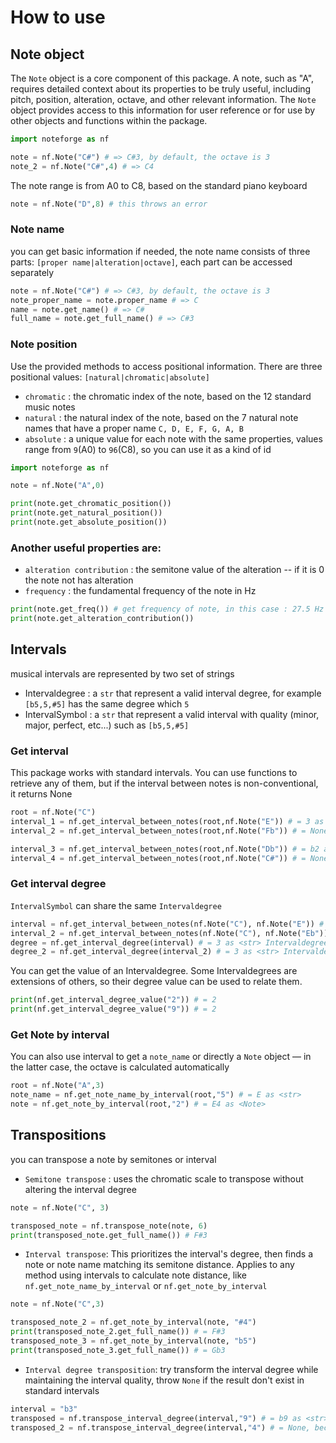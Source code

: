 # How to use

## Note object
The `Note` object is a core component of this package. A note, such as "A", requires detailed context about its properties to be truly useful, including pitch, position, alteration, octave, and other relevant information. The `Note` object provides access to this information for user reference or for use by other objects and functions within the package.
```py
import noteforge as nf

note = nf.Note("C#") # => C#3, by default, the octave is 3
note_2 = nf.Note("C#",4) # => C4
```

The note range is from A0 to C8, based on the standard piano keyboard
```py
note = nf.Note("D",8) # this throws an error
```

### Note name
you can get basic information if needed, the note name consists of three parts: `[proper name|alteration|octave]`, each part can be accessed separately
```py
note = nf.Note("C#") # => C#3, by default, the octave is 3
note_proper_name = note.proper_name # => C
name = note.get_name() # => C#
full_name = note.get_full_name() # => C#3
```

### Note position 
Use the provided methods to access positional information. There are three positional values: `[natural|chromatic|absolute]`
* `chromatic` : the chromatic index of the note, based on the 12 standard music notes
* `natural` : the natural index of the note, based on the 7 natural note names that have a proper name `C, D, E, F, G, A, B`
* `absolute` : a unique value for each note with the same properties, values range from `9`(A0) to `96`(C8), so you can use it as a kind of id
```py
import noteforge as nf

note = nf.Note("A",0)

print(note.get_chromatic_position())
print(note.get_natural_position())
print(note.get_absolute_position())   

```

### Another useful properties are:
* `alteration contribution` : the semitone value of the alteration -- if it is 0 the note not has alteration
* `frequency` : the fundamental frequency of the note in Hz

```py
print(note.get_freq()) # get frequency of note, in this case : 27.5 Hz
print(note.get_alteration_contribution())
```


## Intervals
musical intervals are represented by two set of strings

* Intervaldegree : a `str` that represent a valid interval degree, for example `[b5,5,#5]` has the same degree which `5`
* IntervalSymbol : a `str` that represent a valid interval with quality (minor, major, perfect, etc...) such as `[b5,5,#5]`

### Get interval
This package works with standard intervals. You can use functions to retrieve any of them, but if the interval between notes is non-conventional, it returns None
```py
root = nf.Note("C")
interval_1 = nf.get_interval_between_notes(root,nf.Note("E")) # = 3 as <str> IntervalSymbol
interval_2 = nf.get_interval_between_notes(root,nf.Note("Fb")) # = None because b4 is not and standard interval

interval_3 = nf.get_interval_between_notes(root,nf.Note("Db")) # = b2 as <str> IntervalSymbol
interval_4 = nf.get_interval_between_notes(root,nf.Note("C#")) # = None because #1 or #15 is not and standard interval
```

### Get interval degree
`IntervalSymbol` can share the same `Intervaldegree`
```py
interval = nf.get_interval_between_notes(nf.Note("C"), nf.Note("E")) # = 3 as <str> and IntervalSymbol
interval_2 = nf.get_interval_between_notes(nf.Note("C"), nf.Note("Eb")) # = b3 as <str> and IntervalSymbol
degree = nf.get_interval_degree(interval) # = 3 as <str> Intervaldegree
degree_2 = nf.get_interval_degree(interval_2) # = 3 as <str> Intervaldegree
```

You can get the value of an Intervaldegree. Some Intervaldegrees are extensions of others, so their degree value can be used to relate them.
```py
print(nf.get_interval_degree_value("2")) # = 2
print(nf.get_interval_degree_value("9")) # = 2
```

### Get Note by interval
You can also use interval to get a `note_name` or directly a `Note` object — in the latter case, the octave is calculated automatically
```py
root = nf.Note("A",3)
note_name = nf.get_note_name_by_interval(root,"5") # = E as <str>
note = nf.get_note_by_interval(root,"2") # = E4 as <Note>
```


## Transpositions
you can transpose a note by semitones or interval  
* `Semitone transpose` : uses the chromatic scale to transpose without altering the interval degree  
```py
note = nf.Note("C", 3)

transposed_note = nf.transpose_note(note, 6)
print(transposed_note.get_full_name()) # F#3
```

* `Interval transpose`: This prioritizes the interval's degree, then finds a note or note name matching its semitone distance. Applies to any method using intervals to calculate note distance, like `nf.get_note_name_by_interval` or `nf.get_note_by_interval`
```py
note = nf.Note("C",3)

transposed_note_2 = nf.get_note_by_interval(note, "#4")
print(transposed_note_2.get_full_name()) # = F#3
transposed_note_3 = nf.get_note_by_interval(note, "b5")
print(transposed_note_3.get_full_name()) # = Gb3
```

* `Interval degree transposition`: try transform the interval degree while maintaining the interval quality, throw `None` if the result don't exist in standard intervals
```py
interval = "b3"
transposed = nf.transpose_interval_degree(interval,"9") # = b9 as <str> IntervalSymbol
transposed_2 = nf.transpose_interval_degree(interval,"4") # = None, because 'b4' is not an standard interval
```







